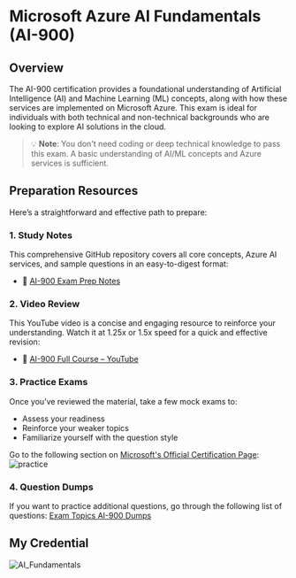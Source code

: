 # Microsoft Azure AI Fundamentals (AI-900)

## Overview
The AI-900 certification provides a foundational understanding of Artificial Intelligence (AI) and Machine Learning (ML) concepts, along with how these services are implemented on Microsoft Azure. This exam is ideal for individuals with both technical and non-technical backgrounds who are looking to explore AI solutions in the cloud.

> 💡 **Note**: You don't need coding or deep technical knowledge to pass this exam. A basic understanding of AI/ML concepts and Azure services is sufficient.

## Preparation Resources

Here’s a straightforward and effective path to prepare:

### 1. Study Notes  
This comprehensive GitHub repository covers all core concepts, Azure AI services, and sample questions in an easy-to-digest format:  
- 📄 [AI-900 Exam Prep Notes](https://github.com/anxkhn/azure-ai-900-exam-prep)

### 2. Video Review  
This YouTube video is a concise and engaging resource to reinforce your understanding. Watch it at 1.25x or 1.5x speed for a quick and effective revision:  
- 🎥 [AI-900 Full Course – YouTube](https://youtu.be/bTkUTkXrqOQ?feature=shared)

### 3. Practice Exams  
Once you’ve reviewed the material, take a few mock exams to:
- Assess your readiness  
- Reinforce your weaker topics  
- Familiarize yourself with the question style
  
Go to the following section on [Microsoft's Official Certification Page](https://learn.microsoft.com/en-us/credentials/certifications/azure-ai-fundamentals/?practice-assessment-type=certification#certification-practice-for-the-exam): 
![practice](https://github.com/user-attachments/assets/f4b65696-df7f-44f5-bfc0-17c9d0e958e6)


### 4. Question Dumps

If you want to practice additional questions, go through the following list of questions: [Exam Topics AI-900 Dumps](https://www.examtopics.com/exams/microsoft/ai-900/view/)

## My Credential 

![AI_Fundamentals](https://github.com/user-attachments/assets/bfdc2cea-1cd1-4623-b831-610d2a62d806)
